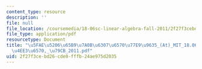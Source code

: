 ```yaml
---
content_type: resource
description: ''
file: null
file_location: /coursemedia/18-06sc-linear-algebra-fall-2011/2f27f3cebd26cde0fffb24ae975d2035_5fae520665b97a0b6307657077e99635_-At-_MIT_18.06SC_7ebf60274ee36570-_79cb_2011.pdf
file_type: application/pdf
resourcetype: Document
title: "\u5FAE\u5206\u65B9\u7A0B\u6307\u6570\u77E9\u9635_(At)_MIT_18.06SC_\u7EBF\u6027\
  \u4EE3\u6570,_\u79CB_2011.pdf"
uid: 2f27f3ce-bd26-cde0-fffb-24ae975d2035
---
```

